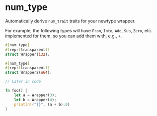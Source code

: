 # num_type

Automatically derive `num_trait` traits for your newtype wrapper.

For example, the following types will have `From`, `Into`, `Add`, `Sub`, `Zero`,
etc. implemented for them, so you can add them with, e.g., `+`.

```rs
#[num_type]
#[repr(transparent)]
struct Wrapper(i32);

#[num_type]
#[repr(transparent)]
struct Wrapper2(u64);

// Later in code

fn foo() {
    let a = Wrapper(3);
    let b = Wrapper(4);
    println!("{}", (a + b).0)
}
```
